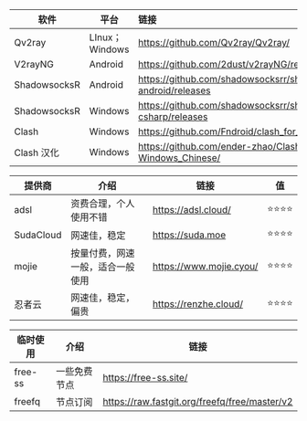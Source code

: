 | 软件          | 平台           | 链接                                                           |
| ------------ | -------------- | :------------------------------------------------------------- |
| Qv2ray       | LInux；Windows | https://github.com/Qv2ray/Qv2ray/                              |
| V2rayNG      | Android        | https://github.com/2dust/v2rayNG/releases                      |
| ShadowsocksR | Android        | https://github.com/shadowsocksrr/shadowsocksr-android/releases |
| ShadowsocksR | Windows        | https://github.com/shadowsocksrr/shadowsocksr-csharp/releases  |
| Clash        | Windows        | https://github.com/Fndroid/clash_for_windows_pkg            |
| Clash  汉化  | Windows        | https://github.com/ender-zhao/Clash-for-Windows_Chinese/    |

| 提供商    | 介绍                             | 链接                    | 值   |
| --------- | -------------------------------- | ----------------------- | ---- |
| adsl      | 资费合理，个人使用不错           | https://adsl.cloud/     | ⭐⭐⭐⭐ |
| SudaCloud | 网速佳，稳定                     | https://suda.moe        | ⭐⭐⭐⭐ |
| mojie     | 按量付费，网速一般，适合一般使用 | https://www.mojie.cyou/ | ⭐⭐⭐⭐ |
| 忍者云    | 网速佳，稳定，偏贵               | https://renzhe.cloud/   | ⭐⭐⭐⭐ |

| 临时使用 | 介绍         | 链接                                          |
| -------- | ------------ | --------------------------------------------- |
| free-ss  | 一些免费节点 | https://free-ss.site/                         |
| freefq   | 节点订阅     | https://raw.fastgit.org/freefq/free/master/v2 |
